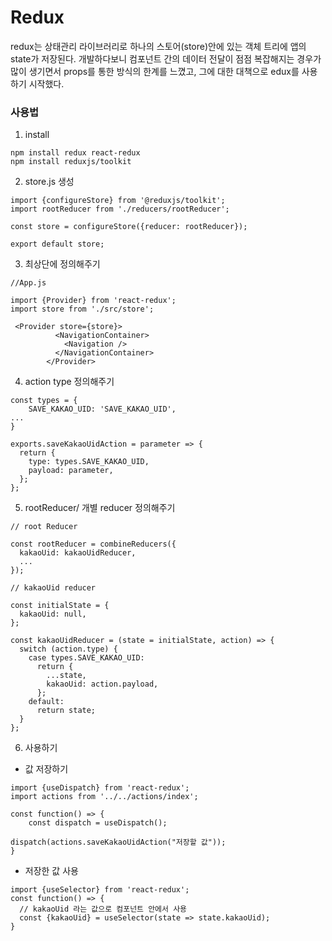 # Redux
redux는 상태관리 라이브러리로 하나의 스토어(store)안에 있는 객체 트리에 앱의 state가 저장된다. 개발하다보니 컴포넌트 간의 데이터 전달이 점점 복잡해지는 경우가 많이 생기면서 props를 통한 방식의 한계를 느꼈고, 그에 대한 대책으로 edux를 사용하기 시작했다.

### 사용법

1. install

```
npm install redux react-redux
npm install reduxjs/toolkit
```

2. store.js 생성

```
import {configureStore} from '@reduxjs/toolkit';
import rootReducer from './reducers/rootReducer';

const store = configureStore({reducer: rootReducer});

export default store;

```

3. 최상단에 정의해주기

```
//App.js

import {Provider} from 'react-redux';
import store from './src/store';

 <Provider store={store}>
          <NavigationContainer>
            <Navigation />
          </NavigationContainer>
        </Provider>
```

4. action type 정의해주기

```
const types = {
    SAVE_KAKAO_UID: 'SAVE_KAKAO_UID',
...
}

exports.saveKakaoUidAction = parameter => {
  return {
    type: types.SAVE_KAKAO_UID,
    payload: parameter,
  };
};
```

5. rootReducer/ 개별 reducer 정의해주기

```
// root Reducer

const rootReducer = combineReducers({
  kakaoUid: kakaoUidReducer,
  ...
});
```

```
// kakaoUid reducer

const initialState = {
  kakaoUid: null,
};

const kakaoUidReducer = (state = initialState, action) => {
  switch (action.type) {
    case types.SAVE_KAKAO_UID:
      return {
        ...state,
        kakaoUid: action.payload,
      };
    default:
      return state;
  }
};
```

6. 사용하기

- 값 저장하기

```
import {useDispatch} from 'react-redux';
import actions from '../../actions/index';

const function() => {
    const dispatch = useDispatch();

dispatch(actions.saveKakaoUidAction("저장할 값"));
}
```

- 저장한 값 사용

```
import {useSelector} from 'react-redux';
const function() => {
  // kakaoUid 라는 값으로 컴포넌트 안에서 사용
  const {kakaoUid} = useSelector(state => state.kakaoUid);
}

```
